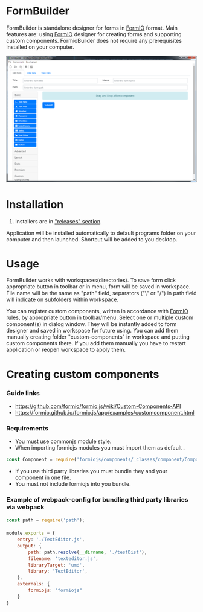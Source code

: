 # FormBuilder

FormBuilder is standalone designer for forms in [FormIO](https://www.form.io/) format. Main features are: using [FormIO](https://www.form.io/) designer for creating forms and supporting custom components. FormioBuilder does not require any prerequisites installed on your computer.

![FormioBuilderPreview](./FormioBuilderPreview.png)

# Installation

1) Installers are in ["releases" section](https://github.com/Artezio/FormIO-editor/releases). 

Application will be installed automatically to default programs folder on your computer and then launched. Shortcut will be added to you desktop.

# Usage

FormBuilder works with workspaces(directories). To save form click appropriate button in toolbar or in menu, form will be saved in workspace. File name will be the same as "path" field, separators ("\\" or "/") in path field will indicate on subfolders within workspace.

You can register custom components, written in accordance with [FormIO rules](https://github.com/formio/formio.js/wiki/Custom-Components-API), by appropriate button in toolbar/menu. Select one or multiple custom component(s) in dialog window. They will be instantly added to form designer and saved in workspace for future using. You can add them manually creating folder "custom-components" in workspace and putting custom components there. If you add them manually you have to restart application or reopen workspace to apply them.

# Creating custom components

### Guide links

* https://github.com/formio/formio.js/wiki/Custom-Components-API
* https://formio.github.io/formio.js/app/examples/customcomponent.html

### Requirements

* You must use commonjs module style.
* When importing formiojs modules you must import them as default .
```js
const Component = require('formiojs/components/_classes/component/Component').default;
```
* If you use third party libraries you must bundle they and your component in one file.
* You must not include formiojs into you bundle.

### Example of webpack-config for bundling third party libraries via webpack

```js
const path = require('path');

module.exports = {
    entry: './TextEditor.js',
    output: {
        path: path.resolve(__dirname, './testDist'),
        filename: 'texteditor.js',
        libraryTarget: 'umd',
        library: 'TextEditor',
    },
    externals: {
        formiojs: "formiojs"
    }
}
```